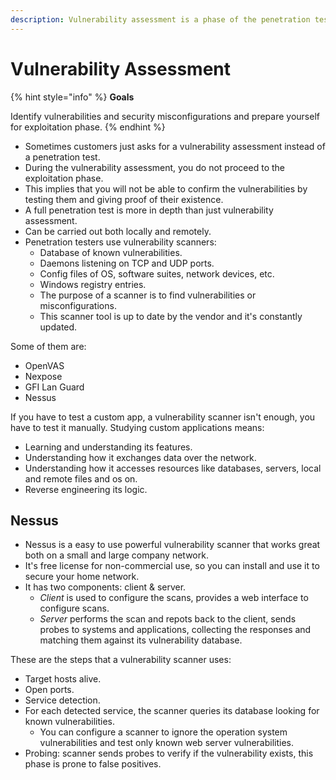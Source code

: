 ```yaml
---
description: Vulnerability assessment is a phase of the penetration testing process.
---
```


# Vulnerability Assessment

{% hint style="info" %}
**Goals**

Identify vulnerabilities and security misconfigurations and prepare yourself for exploitation phase.
{% endhint %}

* Sometimes customers just asks for a vulnerability assessment instead of a penetration test.
* During the vulnerability assessment, you do not proceed to the exploitation phase.
* This implies that you will not be able to confirm the vulnerabilities by testing them and giving proof of their existence.
* A full penetration test is more in depth than just vulnerability assessment.
* Can be carried out both locally and remotely.
* Penetration testers use vulnerability scanners:
  * Database of known vulnerabilities.
  * Daemons listening on TCP and UDP ports.
  * Config files of OS, software suites, network devices, etc.
  * Windows registry entries.
  * The purpose of a scanner is to find vulnerabilities or misconfigurations.
  * This scanner tool is up to date by the vendor and it's constantly updated.

Some of them are:

* OpenVAS
* Nexpose
* GFI Lan Guard
* Nessus

If you have to test a custom app, a vulnerability scanner isn't enough, you have to test it manually. Studying custom applications means:

* Learning and understanding its features.
* Understanding how it exchanges data over the network.
* Understanding how it accesses resources like databases, servers, local and remote files and os on.
* Reverse engineering its logic.

## Nessus

* Nessus is a easy to use powerful vulnerability scanner that works great both on a small and large company network.
* It's free license for non-commercial use, so you can install and use it to secure your home network.
* It has two components: client & server.
  * _Client_ is used to configure the scans, provides a web interface to configure scans.
  * _Server_ performs the scan and repots back to the client, sends probes to systems and applications, collecting the responses and matching them against its vulnerability database.

These are the steps that a vulnerability scanner uses:

* Target hosts alive.
* Open ports.
* Service detection.
* For each detected service, the scanner queries its database looking for known vulnerabilities.
  * You can configure a scanner to ignore the operation system vulnerabilities and test only known web server vulnerabilities.
* Probing: scanner sends probes to verify if the vulnerability exists, this phase is prone to false positives.

